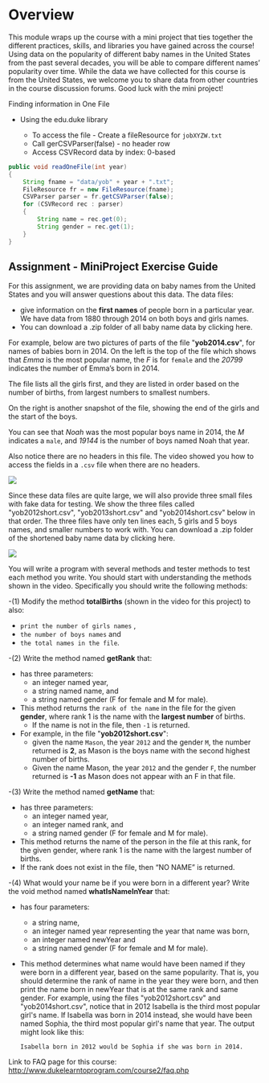 # Overview

This module wraps up the course with a mini project that ties together the different practices, skills, and libraries you have gained across the course! Using data on the popularity of different baby names in the United States from the past several decades, you will be able to compare different names’ popularity over time. While the data we have collected for this course is from the United States, we welcome you to share data from other countries in the course discussion forums. Good luck with the mini project!

Finding information in One File

- Using the edu.duke library

  - To access the file  - Create a fileResource for `jobXYZW.txt`
  - Call gerCSVParser(false) - no header row
  - Access CSVRecord data by index: 0-based

```java
public void readOneFile(int year)
{
    String fname = "data/yob" + year + ".txt";
    FileResource fr = new FileResource(fname);
    CSVParser parser = fr.getCSVParser(false);
    for (CSVRecord rec : parser)
    {
        String name = rec.get(0);
        String gender = rec.get(1);
    }
}
```

## Assignment - MiniProject Exercise Guide

For this assignment, we are providing data on baby names from the United States and you will answer questions about this data. The data files:
- give information on the __first names__ of people born in a particular year. We have data from 1880 through 2014 on both boys and girls names.
- You can download a .zip folder of all baby name data by clicking here.

For example, below are two pictures of parts of the file "__yob2014.csv__", for names of babies born in 2014. On the left is the top of the file which shows that _Emma_ is the most popular name, the _F_ is for `female` and the _20799_ indicates the number of Emma’s born in 2014.

The file lists all the girls first, and they are listed in order based on the number of births, from largest numbers to smallest numbers.

On the right is another snapshot of the file, showing the end of the girls and the start of the boys.

You can see that _Noah_ was the most popular boys name in 2014, the _M_ indicates a `male`, and _19144_ is the number of boys named Noah that year.

Also notice there are no headers in this file. The video showed you how to access the fields in a `.csv` file when there are no headers.

<img src="https://d3c33hcgiwev3.cloudfront.net/imageAssetProxy.v1/VA4SZ2hiEeWQ2QoGQ8zX1w_11b7ad24a4b160aa1282f5b2a08027db_Screen-Shot-2015-10-01-at-1.30.11-PM.png?expiry=1529712000000&hmac=W5DOO5xo0iuadhFDKAmNYW6pkqVbZ9zBkZ0daum28z0">

Since these data files are quite large, we will also provide three small files with fake data for testing. We show the three files called "yob2012short.csv", "yob2013short.csv" and "yob2014short.csv" below in that order. The three files have only ten lines each, 5 girls and 5 boys names, and smaller numbers to work with. You can download a .zip folder of the shortened baby name data by clicking here.

<img src="https://d3c33hcgiwev3.cloudfront.net/imageAssetProxy.v1/Yy81B2hiEeW7ghK3HGMBQw_32775231da216cd474e1a9434706d8c3_Screen-Shot-2015-10-01-at-1.30.30-PM.png?expiry=1529712000000&hmac=QcoO_YtCv149pT1u12vNNUtHy_9L_uG9ZF0fY_tqKPw">

You will write a program with several methods and tester methods to test each method you write. You should start with understanding the methods shown in the video. Specifically you should write the following methods:

-(1) Modify the method __totalBirths__ (shown in the video for this project) to also:
  - `print the number of girls names` ,
  - `the number of boys names` and
  - `the total names in the file`.

-(2) Write the method named __getRank__ that:
  - has three parameters:
    - an integer named year,
    - a string named name, and
    - a string named gender (F for female and M for male).
  - This method returns the `rank of the name` in the file for the given __gender__, where rank 1 is the name with the __largest number__ of births.
    - If the name is not in the file, then `-1` is returned.
  - For example, in the file "__yob2012short.csv__":
    - given the name `Mason`, the year `2012` and the gender `M`, the number returned is __2__, as Mason is the boys name with the second highest number of births.
    - Given the name Mason, the year `2012` and the gender `F`, the number returned is __-1__ as Mason does not appear with an F in that file.

-(3) Write the method named __getName__ that:

  - has three parameters:
    - an integer named year,
    - an integer named rank, and
    - a string named gender (F for female and M for male).
  -  This method returns the name of the person in the file at this rank, for the given gender, where rank 1 is the name with the largest number of births.
  - If the rank does not exist in the file, then “NO NAME” is returned.

-(4) What would your name be if you were born in a different year? Write the void method named __whatIsNameInYear__ that:
  - has four parameters:
    - a string name,
    - an integer named year representing the year that name was born,
    - an integer named newYear and
    - a string named gender (F for female and M for male).
  - This method determines what name would have been named if they were born in a different year, based on the same popularity. That is, you should determine the rank of name in the year they were born, and then print the name born in newYear that is at the same rank and same gender. For example, using the files "yob2012short.csv" and "yob2014short.csv", notice that in 2012 Isabella is the third most popular girl's name. If Isabella was born in 2014 instead, she would have been named Sophia, the third most popular girl's name that year. The output might look like this:

    ```text
    Isabella born in 2012 would be Sophia if she was born in 2014.
    ```

Link to FAQ page for this course: http://www.dukelearntoprogram.com/course2/faq.php

